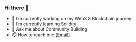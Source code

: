 ### Hi there 👋

- 🔭 I’m currently working on my Web3 & Blockchain journey
- 🌱 I’m currently learning Solidity
- 💬 Ask me about Community Building
- 📫 How to reach me: [[Email]](mailto:brisamukunde1@gmail.com)
